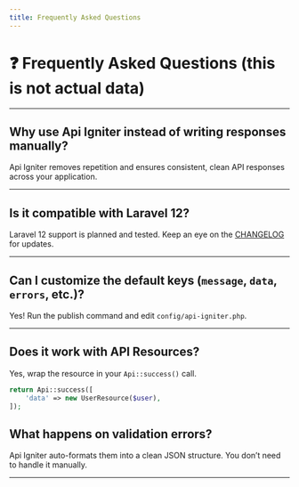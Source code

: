 ```yaml
---
title: Frequently Asked Questions
---
```


# ❓ Frequently Asked Questions (this is not actual data)

---

## Why use Api Igniter instead of writing responses manually?

Api Igniter removes repetition and ensures consistent, clean API responses across your application.

---

## Is it compatible with Laravel 12?

Laravel 12 support is planned and tested. Keep an eye on the [CHANGELOG](../CHANGELOG.md) for updates.

---

## Can I customize the default keys (`message`, `data`, `errors`, etc.)?

Yes! Run the publish command and edit `config/api-igniter.php`.

---

## Does it work with API Resources?

Yes, wrap the resource in your `Api::success()` call.

```php
return Api::success([
    'data' => new UserResource($user),
]);
```

## What happens on validation errors?

Api Igniter auto-formats them into a clean JSON structure. You don’t need to handle it manually.

---
